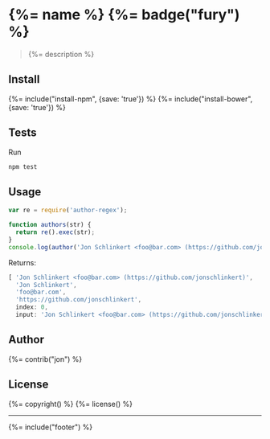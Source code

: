 # {%= name %} {%= badge("fury") %}

> {%= description %}

## Install
{%= include("install-npm", {save: 'true'}) %}
{%= include("install-bower", {save: 'true'}) %}

## Tests

Run

```bash
npm test
```

## Usage

```js
var re = require('author-regex');

function authors(str) {
  return re().exec(str);
}
console.log(author('Jon Schlinkert <foo@bar.com> (https://github.com/jonschlinkert)'));
```
Returns:

```js
[ 'Jon Schlinkert <foo@bar.com> (https://github.com/jonschlinkert)',
  'Jon Schlinkert',
  'foo@bar.com',
  'https://github.com/jonschlinkert',
  index: 0,
  input: 'Jon Schlinkert <foo@bar.com> (https://github.com/jonschlinkert)' ]
```

## Author
{%= contrib("jon") %}

## License
{%= copyright() %}
{%= license() %}

***

{%= include("footer") %}
